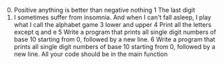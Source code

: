 0. Positive anything is better than negative nothing
1 The last digit
2. I sometimes suffer from insomnia. And when I can't fall asleep, I play what I call the alphabet game
3 lower and upper
4 Print all the letters except q and e
5 Write a program that prints all single digit numbers of base 10 starting from 0, followed by a new line.
6 Write a program that prints all single digit numbers of base 10 starting from 0, followed by a new line.
All your code should be in the main function
